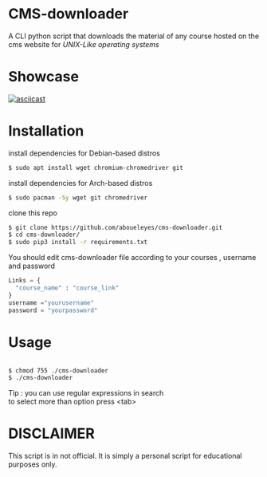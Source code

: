 # CMS-downloader
A CLI python script that downloads the material of any course hosted on the  cms website for *UNIX-Like operating systems*

# Showcase

[![asciicast](https://asciinema.org/a/DMyCpZoJii6v7gOrT5J5B9ufA.svg)](https://asciinema.org/a/DMyCpZoJii6v7gOrT5J5B9ufA)


# Installation
install dependencies for Debian-based distros
```bash
$ sudo apt install wget chromium-chromedriver git
```
install dependencies for Arch-based distros
```bash
$ sudo pacman -Sy wget git chromedriver 
```
clone this repo 
```bash
$ git clone https://github.com/aboueleyes/cms-downloader.git
$ cd cms-downloader/
$ sudo pip3 install -r requirements.txt

```
You should edit cms-downloader file  according to your courses , username and password
```python
Links = {
  "course_name" : "course_link"
}
username ="yourusername"
password = "yourpassword"
```

# Usage
```bash

$ chmod 755 ./cms-downloader
$ ./cms-downloader
```
Tip : you can use regular expressions in search </br>
to select more than option press \<tab\>
# DISCLAIMER
This script is in not official. It is simply a personal script for educational purposes only. 

